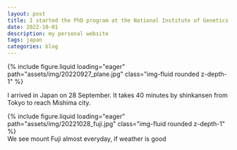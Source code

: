 ```yaml
---
layout: post
title: I started the PhD program at the National Institute of Genetics, Japan
date: 2022-10-01
description: my personal website
tags: japan
categories: blog
---
```


<div class="row mt-3">
    <div class="col-sm mt-3 mt-md-0">
        {% include figure.liquid loading="eager" path="assets/img/20220927_plane.jpg" class="img-fluid rounded z-depth-1" %}
    </div>
</div>
<div class="caption">
    
</div>

I arrived in Japan on 28 September. It takes 40 minutes by shinkansen from Tokyo to reach Mishima city.

<div class="row mt-3">
    <div class="col-sm mt-3 mt-md-0">
        {% include figure.liquid loading="eager" path="assets/img/20221028_fuji.jpg" class="img-fluid rounded z-depth-1" %}
    </div>
</div>
<div class="caption">
    We see mount Fuji almost everyday, if weather is good
</div>

